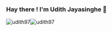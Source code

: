 ### Hay there ! I'm Udith Jayasinghe 👋
<!--
![udith97](https://github-readme-stats.vercel.app/api?username=udith97&count_private=true&hide=stars&include_all_commits=true&line_height=24&show_icons=true&theme=algolia)-->
![udith97](https://github-readme-stats.vercel.app/api?username=udith97&theme=algolia&line_height=23&show_icons=true&hide=stars&include_all_commits=true)![udith97](https://github-readme-stats.vercel.app/api/top-langs/?username=udith97&layout=compact&langs_count=6&theme=algolia)

<!--
**udith97/udith97** is a ✨ _special_ ✨ repository because its `README.md` (this file) appears on your GitHub profile.

Here are some ideas to get you started:

- 🔭 I’m currently working on ...
- 🌱 I’m currently learning ...
- 👯 I’m looking to collaborate on ...
- 🤔 I’m looking for help with ...
- 💬 Ask me about ...
- 📫 How to reach me: ...
- 😄 Pronouns: ...
- ⚡ Fun fact: ...
-->
